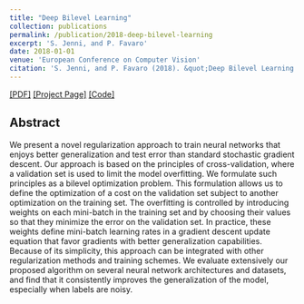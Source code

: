 ```yaml
---
title: "Deep Bilevel Learning"
collection: publications
permalink: /publication/2018-deep-bilevel-learning
excerpt: 'S. Jenni, and P. Favaro'
date: 2018-01-01
venue: 'European Conference on Computer Vision'
citation: 'S. Jenni, and P. Favaro (2018). &quot;Deep Bilevel Learning.&quot; <i>ECCV 2018</i>.'
---
```


 [[PDF]](https://arxiv.org/pdf/1809.01465.pdf) [[Project Page]](https://sjenni.github.io/DeepBilevel/) [[Code]](https://github.com/sjenni/DeepBilevel) 

## Abstract

We present a novel regularization approach to train neural networks that enjoys better generalization and test error than standard stochastic gradient descent. Our approach is based on the principles of cross-validation, where a validation set is used to limit the model overfitting. We formulate such principles as a bilevel optimization problem. This formulation allows us to define the optimization of a cost on the validation set subject to another optimization on the training set. The overfitting is controlled by introducing weights on each mini-batch in the training set and by choosing their values so that they minimize the error on the validation set. In practice, these weights define mini-batch learning rates in a gradient descent update equation that favor gradients with better generalization capabilities. Because of its simplicity, this approach can be integrated with other regularization methods and training schemes. We evaluate extensively our proposed algorithm on several neural network architectures and datasets, and find that it consistently improves the generalization of the model, especially when labels are noisy.
